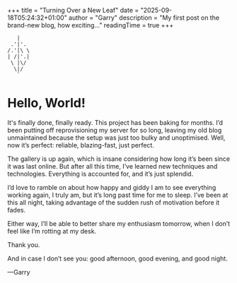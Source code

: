 +++
title = "Turning Over a New Leaf"
date = "2025-09-18T05:24:32+01:00"
author = "Garry"
description = "My first post on the brand-new blog, how exciting..."
readingTime = true
+++

```
   |
 .'|'.
/.'|\ \
| /|'.|
 \ |\/
  \|/
   `
```

# Hello, World!

It's finally done, finally ready. This project has been baking for months. I’d been putting off reprovisioning my server for so long, leaving my old blog unmaintained because the setup was just too bulky and unoptimised. Well, now it’s perfect: reliable, blazing-fast, just perfect.

The gallery is up again, which is insane considering how long it’s been since it was last online. But after all this time, I’ve learned new techniques and technologies. Everything is accounted for, and it’s just splendid.

I’d love to ramble on about how happy and giddy I am to see everything working again, I truly am, but it’s long past time for me to sleep. I’ve been at this all night, taking advantage of the sudden rush of motivation before it fades.

Either way, I’ll be able to better share my enthusiasm tomorrow, when I don’t feel like I’m rotting at my desk.

Thank you.

And in case I don’t see you: good afternoon, good evening, and good night.

—Garry
